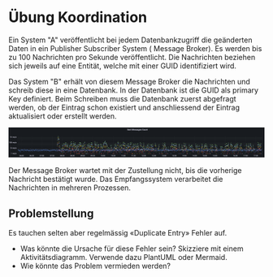 # Übung Koordination

Ein System "A" veröffentlicht bei jedem Datenbankzugriff die geänderten Daten in ein Publisher Subscriber System (
Message Broker).
Es werden bis zu 100 Nachrichten pro Sekunde veröffentlicht.
Die Nachrichten beziehen sich jeweils auf eine Entität, welche mit einer GUID identifiziert wird.

Das System "B" erhält von diesem Message Broker die Nachrichten und schreib diese in eine Datenbank.
In der Datenbank ist die GUID als primary Key definiert.
Beim Schreiben muss die Datenbank zuerst abgefragt werden, ob der Eintrag schon existiert und anschliessend der Eintrag
aktualisiert oder erstellt werden.

![](SentMessages.png)

Der Message Broker wartet mit der Zustellung nicht, bis die vorherige Nachricht bestätigt wurde.
Das Empfangssystem verarbeitet die Nachrichten in mehreren Prozessen.

## Problemstellung

Es tauchen selten aber regelmässig «Duplicate Entry» Fehler auf.

- Was könnte die Ursache für diese Fehler sein? Skizziere mit einem Aktivitätsdiagramm.
  Verwende dazu PlantUML oder Mermaid.
- Wie könnte das Problem vermieden werden?